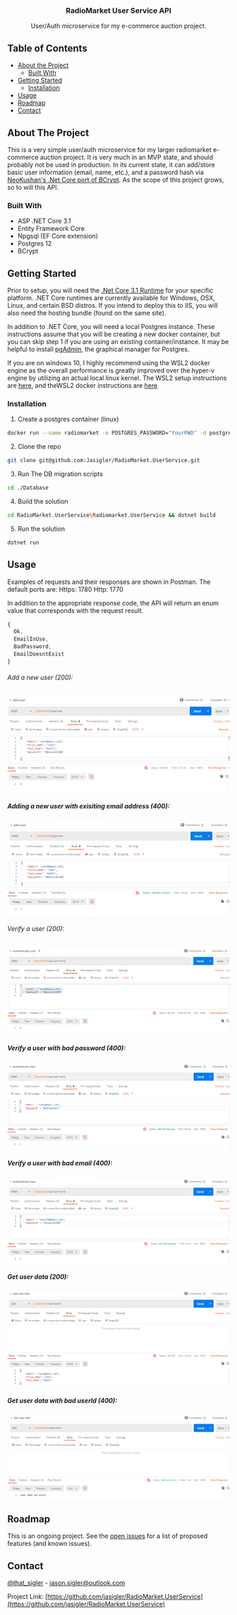  <h3 align="center">RadioMarket User Service API</h3>

  <p align="center">
    User/Auth microservice for my e-commerce auction project. 
</p>

<!-- TABLE OF CONTENTS -->
## Table of Contents

* [About the Project](#about-the-project)
  * [Built With](#built-with)
* [Getting Started](#getting-started)
  * [Installation](#installation)
* [Usage](#usage)
* [Roadmap](#roadmap)
* [Contact](#contact)




<!-- ABOUT THE PROJECT -->
## About The Project

This is a very simple user/auth microservice for my larger radiomarket e-commerce auction project. It is very much in an MVP state, and should probably not be used in production.
In its current state, it can add/store basic user information (email, name, etc.), and a password hash via [NeoKushan's .Net Core port of BCrypt](https://github.com/neoKushan/BCrypt.Net-Core).
As the scope of this project grows, so to will this API.

### Built With

* ASP .NET Core 3.1
* Entity Framework Core
* Npgsql (EF Core extension)
* Postgres 12
* BCrypt


## Getting Started

Prior to setup, you will need the [.Net Core 3.1 Runtime](https://dotnet.microsoft.com/download/dotnet-core/3.1) for your specific platform. .NET Core runtimes are currently available for Windows, OSX, Linux, and certain BSD distros. If you intend to deploy this to IIS, you will also need the hosting bundle (found on the same site).

In addition to .NET Core, you will need a local Postgres instance. These instructions assume that you will be creating a new docker container, but you can skip step 1 if you are using an existing container/instance. It may be helpful to install [pgAdmin](https://www.pgadmin.org/), the graphical manager for Postgres. 

If you are on windows 10, I highly recommend using the WSL2 docker engine as the overall performance is greatly improved over the hyper-v engine by utilizing an actual local linux kernel. The WSL2 setup instructions are [here](https://docs.microsoft.com/en-us/windows/wsl/install-win10), and theWSL2 docker instructions are [here](https://docs.docker.com/docker-for-windows/wsl/)


### Installation

1. Create a postgres container (linux)
```sh
docker run --name radiomarket -e POSTGRES_PASSWORD="YourPWD" -d postgres
```

2. Clone the repo
```sh
git clone git@github.com:Jasigler/RadioMarket.UserService.git
```

3. Run The DB migration scripts
```sh
cd ./Database
```

4. Build the solution
```sh
cd RadioMarket.UserService\Radiomarket.UserService && dotnet build
```

5. Run the solution
```sh
dotnet run
```

## Usage
Examples of requests and their responses are shown in Postman. 
The default ports are:
  Https: 1780
  Http: 1770
  
In addition to the appropriate response code, the API will return an enum value that corresponds with the request result.
 
 ```js
 {
   Ok, 
   EmailInUse,
   BadPassword,
   EmailDoesntExist
 }
 ```



###### Add a new user (200):
![Add User 200](https://github.com/Jasigler/RadioMarket.UserService/blob/master/Images/Add_User_200.PNG)

##### Adding a new user with exisiting email address (400):
![](https://github.com/Jasigler/RadioMarket.UserService/blob/master/Images/Add_User_Email_Taken.PNG)

###### Verify a user (200):
![Verify User 200](https://github.com/Jasigler/RadioMarket.UserService/blob/master/Images/Verify_User_200.PNG)

##### Verify a user with bad password (400):
![Verify User Bad Pwd](https://github.com/Jasigler/RadioMarket.UserService/blob/master/Images/Verify_User_BadPassword.PNG)

##### Verify a user with bad email (400):
![Verify User Bad Pwd](https://github.com/Jasigler/RadioMarket.UserService/blob/master/Images/Verify_User_BadEmail.PNG)

##### Get user data (200):
![Get User 200](https://github.com/Jasigler/RadioMarket.UserService/blob/master/Images/Get_UserInfo.PNG)

##### Get user data with bad userId (400):
![User Doesnt Exist](https://github.com/Jasigler/RadioMarket.UserService/blob/master/Images/Get_Userinfo_NotExist.PNG)



## Roadmap

This is an ongoing project.
See the [open issues](https://github.com/othneildrew/Best-README-Template/issues) for a list of proposed features (and known issues).



## Contact

[@that_sigler](https://twitter.com/that_sigler) - jason.sigler@outlook.com

Project Link: [https://github.com/jasigler/RadioMarket.UserService](https://github.com/jasigler/RadioMarket.UserService)


